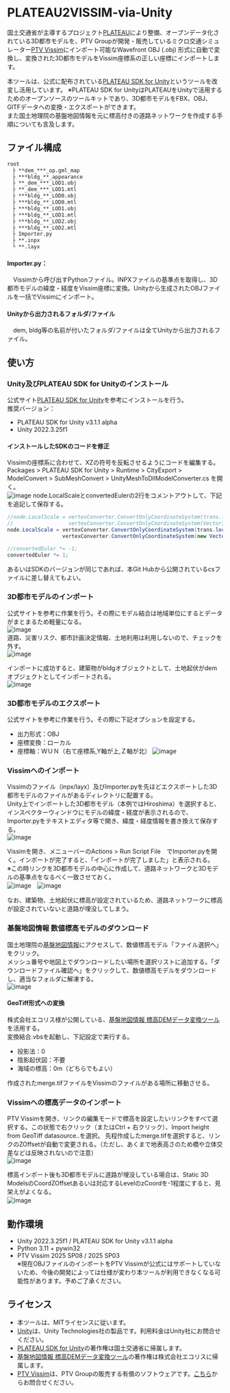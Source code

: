# PLATEAU2VISSIM-via-Unity

国土交通省が主導するプロジェクト[PLATEAU](https://www.mlit.go.jp/plateau/)により整備、オープンデータ化されている3D都市モデルを、PTV Groupが開発・販売しているミクロ交通シミュレーター[PTV Vissim](https://www.ptvgroup.com/ja/%E3%82%BD%E3%83%AA%E3%83%A5%E3%83%BC%E3%82%B7%E3%83%A7%E3%83%B3/%E8%A3%BD%E5%93%81/ptv-vissim/)にインポート可能なWavefront OBJ (.obj) 形式に自動で変換し、変換された3D都市モデルをVissim座標系の正しい座標にインポートします。

本ツールは、公式に配布されている[PLATEAU SDK for Unity](https://project-plateau.github.io/PLATEAU-SDK-for-Unity/index.html)というツールを改変し活用しています。
※PLATEAU SDK for UnityはPLATEAUをUnityで活用するためのオープンソースのツールキットであり、3D都市モデルをFBX、OBJ、GlTFデータへの変換・エクスポートができます。<br />
また国土地理院の基盤地図情報を元に標高付きの道路ネットワークを作成する手順についても言及します。

## ファイル構成
```txt
root
　├ **dem_***_op.gml_map
　├ ***bldg_**_appearance
　├ **_dem_***_LOD1.obj
　├ **_dem_***_LOD1.mtl
　├ ***bldg_**_LOD0.obj
　├ ***bldg_**_LOD0.mtl
　├ ***bldg_**_LOD1.obj
　├ ***bldg_**_LOD1.mtl
　├ ***bldg_**_LOD2.obj
　├ ***bldg_**_LOD2.mtl
　├ Importer.py
　├ **.inpx
　└ **.layx
```  
#### Importer.py：
　Vissimから呼び出すPythonファイル。INPXファイルの基準点を取得し、3D都市モデルの緯度・経度をVissim座標に変換。Unityから生成されたOBJファイルを一括でVissimにインポート。  

#### Unityから出力されるフォルダ/ファイル
　dem, bldg等の名前が付いたフォルダ/ファイルは全てUnityから出力されるファイル。

## 使い方  
### Unity及びPLATEAU SDK for Unityのインストール
公式サイト[PLATEAU SDK for Unity](https://project-plateau.github.io/PLATEAU-SDK-for-Unity/index.html)を参考にインストールを行う。<br />
推奨バージョン：
- PLATEAU SDK for Unity v3.1.1 alpha
- Unity 2022.3.25f1

#### インストールしたSDKのコードを修正
Vissimの座標系に合わせて、XZの符号を反転させるようにコードを編集する。<br />
Packages > PLATEAU SDK for Unity > Runtime > CityExport > ModelConvert > SubMeshConvert > UnityMeshToDllModelConverter.cs を開く。<br />
![image](https://github.com/user-attachments/assets/a7c6a1a1-cd19-44b6-90b5-6e704b88bc50)
node.LocalScaleとconvertedEulerの2行をコメントアウトして、下記を追記して保存する。 <br />
```csharp
//node.LocalScale = vertexConverter.ConvertOnlyCoordinateSystem(trans.localScale).ToPlateauVector() *
//                  vertexConverter.ConvertOnlyCoordinateSystem(Vector3.one).ToPlateauVector();
node.LocalScale = vertexConverter.ConvertOnlyCoordinateSystem(trans.localScale).ToPlateauVector() *
                  vertexConverter.ConvertOnlyCoordinateSystem(new Vector3(-1,1,-1)).ToPlateauVector();
```
```csharp
//convertedEuler *= -1;
convertedEuler *= 1;
```

あるいはSDKのバージョンが同じであれば、本Git Hubから公開されているcsファイルに差し替えてもよい。

### 3D都市モデルのインポート
公式サイトを参考に作業を行う。その際にモデル結合は地域単位にするとデータがまとまるため軽量になる。<br />
![image](https://github.com/user-attachments/assets/ec3ab9f7-8605-4684-8eef-56497c97f407) <br />
道路、災害リスク、都市計画決定情報、土地利用は利用しないので、チェックを外す。<br />
![image](https://github.com/user-attachments/assets/28c8e11c-72c3-43b7-a520-55c3e44b3e24) 

インポートに成功すると、建築物がbldgオブジェクトとして、土地起伏がdemオブジェクトとしてインポートされる。<br />
![image](https://github.com/user-attachments/assets/764bfd59-66f5-4cdd-87eb-93d3a558ce0d)

### 3D都市モデルのエクスポート
公式サイトを参考に作業を行う。その際に下記オプションを設定する。
- 出力形式：OBJ
- 座標変換：ローカル
- 座標軸：ＷＵＮ（右て座標系,Y軸が上,Ｚ軸が北）
![image](https://github.com/user-attachments/assets/a9051af3-6b86-439e-8271-085c0e860969)

### Vissimへのインポート
Vissimのファイル（inpx/layx）及びImporter.pyを先ほどエクスポートした3D都市モデルのファイルがあるディレクトリに配置する。<br />
Unity上でインポートした3D都市モデル（本例ではHiroshima）を選択すると、インスペクターウィンドウにモデルの緯度・経度が表示されるので、Importer.pyをテキストエディタ等で開き、緯度・経度情報を書き換えて保存する。<br />
![image](https://github.com/user-attachments/assets/a77674bb-e6aa-44cb-92d4-6a1510d59d79)

Vissimを開き、メニューバーのActions > Run Script File　でImporter.pyを開く。インポートが完了すると、「インポートが完了しました」と表示される。<br />
※この時リンクを3D都市モデルの中心に作成して、道路ネットワークと3Dモデルの基準点をなるべく一致させておく。<br />
![image](https://github.com/user-attachments/assets/f527c091-ed1f-4416-adab-23e0d908afc5)　![image](https://github.com/user-attachments/assets/ffb9d2b1-7416-444b-ab55-bf7e3f23d8b8)

なお、建築物、土地起伏に標高が設定されているため、道路ネットワークに標高が設定されていないと道路が埋没してしまう。

### 基盤地図情報 数値標高モデルのダウンロード
国土地理院の[基盤地図情報](https://fgd.gsi.go.jp/download/menu.php)にアクセスして、数値標高モデル「ファイル選択へ」をクリック。<br />
メッシュ番号や地図上でダウンロードしたい場所を選択リストに追加する。「ダウンロードファイル確認へ」をクリックして、数値標高モデルをダウンロードし、適当なフォルダに解凍する。<br />
![image](https://github.com/user-attachments/assets/7d1e808e-9abb-47ed-aadb-168fe1768f29)

#### GeoTiff形式への変換
株式会社エコリス様が公開している、[基盤地図情報 標高DEMデータ変換ツール](https://www.ecoris.co.jp/contents/demtool.html)を活用する。<br />
変換結合.vbsを起動し、下記設定で実行する。<br />
- 投影法：0
- 陰影起伏図：不要
- 海域の標高：0m（どちらでもよい）

作成されたmerge.tifファイルをVissimのファイルがある場所に移動させる。

### Vissimへの標高データのインポート
PTV Vissimを開き、リンクの編集モードで標高を設定したいリンクをすべて選択する。この状態で右クリック（またはCtrl + 右クリック）、Import height from GeoTiff datasource..を選択。
先程作成したmerge.tifを選択すると、リンクのZOffsetが自動で変更される。（ただし、あくまで地表高さのため橋や立体交差などは反映されないので注意）<br />
![image](https://github.com/user-attachments/assets/032751ce-b188-4c8f-a7f5-0bbfa8eab376)

標高インポート後も3D都市モデルに道路が埋没している場合は、Static 3D ModelsのCoordZOffsetあるいは対応するLevelのzCoordを-1程度にすると、見栄えがよくなる。<br />
![image](https://github.com/user-attachments/assets/59a55c64-35f3-43ed-8352-be3f3c1147ed)　


## 動作環境  
- Unity 2022.3.25f1 / PLATEAU SDK for Unity v3.1.1 alpha
- Python 3.11 + pywin32  
- PTV Vissim 2025 SP08 / 2025 SP03 <br />
  ※現在OBJファイルのインポートをPTV Vissimが公式にはサポートしていないため、今後の開発によっては仕様が変わり本ツールが利用できなくなる可能性があります。予めご了承ください。  

## ライセンス  
- 本ツールは、MITライセンスに従います。
- [Unity](https://unity.com/ja)は、Unity Technologies社の製品です。利用料金はUnity社にお問合せください。
- [PLATEAU SDK for Unity](https://project-plateau.github.io/PLATEAU-SDK-for-Unity/index.html)の著作権は国土交通省に帰属します。
- [基盤地図情報 標高DEMデータ変換ツール](https://www.ecoris.co.jp/contents/demtool.html)の著作権は株式会社エコリスに帰属します。
- [PTV Vissim](https://www.ptvgroup.com/ja/%E3%82%BD%E3%83%AA%E3%83%A5%E3%83%BC%E3%82%B7%E3%83%A7%E3%83%B3/%E8%A3%BD%E5%93%81/ptv-vissim/)は、PTV Groupの販売する有償のソフトウェアです。[こちら](https://www.ptvgroup.com/ja/%E3%82%BD%E3%83%AA%E3%83%A5%E3%83%BC%E3%82%B7%E3%83%A7%E3%83%B3/%E8%A3%BD%E5%93%81/ptv-vissim/%E3%82%B3%E3%83%B3%E3%82%BF%E3%82%AF%E3%83%88/)からお問合せください。


